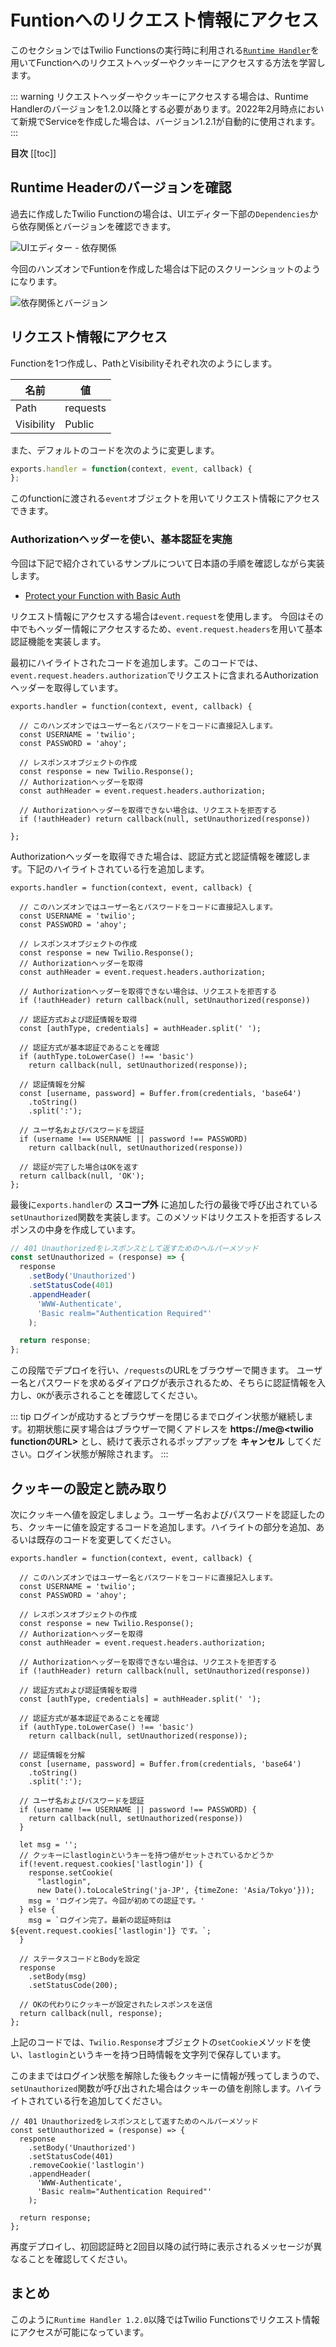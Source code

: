 # Funtionへのリクエスト情報にアクセス

このセクションではTwilio Functionsの実行時に利用される[`Runtime Handler`](https://www.twilio.com/docs/runtime/handler)を用いてFunctionへのリクエストヘッダーやクッキーにアクセスする方法を学習します。

::: warning
リクエストヘッダーやクッキーにアクセスする場合は、Runtime Handlerのバージョンを1.2.0以降とする必要があります。2022年2月時点において新規でServiceを作成した場合は、バージョン1.2.1が自動的に使用されます。
:::

__目次__
[[toc]]

## Runtime Headerのバージョンを確認

過去に作成したTwilio Functionの場合は、UIエディター下部の`Dependencies`から依存関係とバージョンを確認できます。

![UIエディター - 依存関係](./images/functions-dependencies.png)

今回のハンズオンでFuntionを作成した場合は下記のスクリーンショットのようになります。

![依存関係とバージョン](./images/functions-runtime-handler-version.png)

## リクエスト情報にアクセス

Functionを1つ作成し、PathとVisibilityそれぞれ次のようにします。

|名前|値|
|---|---|
| Path| requests|
| Visibility| Public|

また、デフォルトのコードを次のように変更します。

```js
exports.handler = function(context, event, callback) {
};
```

このfunctionに渡される`event`オブジェクトを用いてリクエスト情報にアクセスできます。

### Authorizationヘッダーを使い、基本認証を実施

今回は下記で紹介されているサンプルについて日本語の手順を確認しながら実装します。

- [Protect your Function with Basic Auth](https://www.twilio.com/docs/runtime/quickstart/basic-auth)

リクエスト情報にアクセスする場合は`event.request`を使用します。
今回はその中でもヘッダー情報にアクセスするため、`event.request.headers`を用いて基本認証機能を実装します。

最初にハイライトされたコードを追加します。このコードでは、`event.request.headers.authorization`でリクエストに含まれるAuthorizationヘッダーを取得しています。

```js{2-14}
exports.handler = function(context, event, callback) {

  // このハンズオンではユーザー名とパスワードをコードに直接記入します。
  const USERNAME = 'twilio';
  const PASSWORD = 'ahoy';

  // レスポンスオブジェクトの作成
  const response = new Twilio.Response();
  // Authorizationヘッダーを取得
  const authHeader = event.request.headers.authorization;

  // Authorizationヘッダーを取得できない場合は、リクエストを拒否する
  if (!authHeader) return callback(null, setUnauthorized(response))

};
```

Authorizationヘッダーを取得できた場合は、認証方式と認証情報を確認します。下記のハイライトされている行を追加します。

```js{15-32}
exports.handler = function(context, event, callback) {

  // このハンズオンではユーザー名とパスワードをコードに直接記入します。
  const USERNAME = 'twilio';
  const PASSWORD = 'ahoy';

  // レスポンスオブジェクトの作成
  const response = new Twilio.Response();
  // Authorizationヘッダーを取得
  const authHeader = event.request.headers.authorization;

  // Authorizationヘッダーを取得できない場合は、リクエストを拒否する
  if (!authHeader) return callback(null, setUnauthorized(response))

  // 認証方式および認証情報を取得
  const [authType, credentials] = authHeader.split(' ');

  // 認証方式が基本認証であることを確認
  if (authType.toLowerCase() !== 'basic')
    return callback(null, setUnauthorized(response));

  // 認証情報を分解
  const [username, password] = Buffer.from(credentials, 'base64')
    .toString()
    .split(':');

  // ユーザ名およびパスワードを認証
  if (username !== USERNAME || password !== PASSWORD)
    return callback(null, setUnauthorized(response))

  // 認証が完了した場合はOKを返す
  return callback(null, 'OK');
};
```

最後に`exports.handler`の __スコープ外__ に追加した行の最後で呼び出されている`setUnauthorized`関数を実装します。このメソッドはリクエストを拒否するレスポンスの中身を作成しています。

```js
// 401 Unauthorizedをレスポンスとして返すためのヘルパーメソッド
const setUnauthorized = (response) => {
  response
    .setBody('Unauthorized')
    .setStatusCode(401)
    .appendHeader(
      'WWW-Authenticate',
      'Basic realm="Authentication Required"'
    );

  return response;
};
```

この段階でデプロイを行い、`/requests`のURLをブラウザーで開きます。
ユーザー名とパスワードを求めるダイアログが表示されるため、そちらに認証情報を入力し、`OK`が表示されることを確認してください。

::: tip
ログインが成功するとブラウザーを閉じるまでログイン状態が継続します。初期状態に戻す場合はブラウザーで開くアドレスを __https://me@<twilio functionのURL>__ とし、続けて表示されるポップアップを __キャンセル__ してください。ログイン状態が解除されます。
:::

## クッキーの設定と読み取り

次にクッキーへ値を設定しましょう。ユーザー名およびパスワードを認証したのち、クッキーに値を設定するコードを追加します。ハイライトの部分を追加、あるいは既存のコードを変更してください。

```js{32-49}
exports.handler = function(context, event, callback) {

  // このハンズオンではユーザー名とパスワードをコードに直接記入します。
  const USERNAME = 'twilio';
  const PASSWORD = 'ahoy';

  // レスポンスオブジェクトの作成
  const response = new Twilio.Response();
  // Authorizationヘッダーを取得
  const authHeader = event.request.headers.authorization;

  // Authorizationヘッダーを取得できない場合は、リクエストを拒否する
  if (!authHeader) return callback(null, setUnauthorized(response))

  // 認証方式および認証情報を取得
  const [authType, credentials] = authHeader.split(' ');

  // 認証方式が基本認証であることを確認
  if (authType.toLowerCase() !== 'basic')
    return callback(null, setUnauthorized(response));

  // 認証情報を分解
  const [username, password] = Buffer.from(credentials, 'base64')
    .toString()
    .split(':');

  // ユーザ名およびパスワードを認証
  if (username !== USERNAME || password !== PASSWORD) {
    return callback(null, setUnauthorized(response))
  }

  let msg = '';
  // クッキーにlastloginというキーを持つ値がセットされているかどうか
  if(!event.request.cookies['lastlogin']) {
    response.setCookie(
      "lastlogin", 
      new Date().toLocaleString('ja-JP', {timeZone: 'Asia/Tokyo'}));
    msg = 'ログイン完了。今回が初めての認証です。'
  } else {
    msg = `ログイン完了。最新の認証時刻は ${event.request.cookies['lastlogin']} です。`;
  }

  // ステータスコードとBodyを設定
  response
    .setBody(msg) 
    .setStatusCode(200);
  
  // OKの代わりにクッキーが設定されたレスポンスを送信
  return callback(null, response);
};
```

上記のコードでは、`Twilio.Response`オブジェクトの`setCookie`メソッドを使い、`lastlogin`というキーを持つ日時情報を文字列で保存しています。

このままではログイン状態を解除した後もクッキーに情報が残ってしまうので、`setUnauthorized`関数が呼び出された場合はクッキーの値を削除します。ハイライトされている行を追加してください。

```js{6}
// 401 Unauthorizedをレスポンスとして返すためのヘルパーメソッド
const setUnauthorized = (response) => {
  response
    .setBody('Unauthorized')
    .setStatusCode(401)
    .removeCookie('lastlogin')
    .appendHeader(
      'WWW-Authenticate',
      'Basic realm="Authentication Required"'
    );

  return response;
};
```

再度デプロイし、初回認証時と2回目以降の試行時に表示されるメッセージが異なることを確認してください。

## まとめ

このように`Runtime Handler 1.2.0`以降ではTwilio Functionsでリクエスト情報にアクセスが可能になっています。